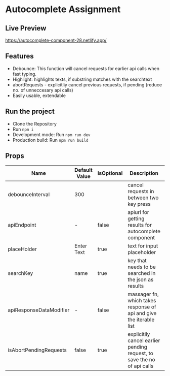 # Autocomplete Assignment

## Live Preview
https://autocomplete-component-28.netlify.app/


## Features
- Debounce: This function will cancel requests for earlier api calls when fast typing.
- Highlight: highlights texts, if substring matches with the searchtext
- abortRequests - explicitliy cancel previous requests, if pending (reduce no. of unneccesary api calls)
- Easily usable, extendable
## Run the project

- Clone the Repository
- Run `npm i`
- Development mode: Run `npm run dev`
- Production build: Run `npm run build`

## Props
| Name | Default Value | isOptional | Description | Type
|----------|----------|----------|----------|----------|
| debounceInterval    |  300        |          | cancel requests in between two key press         | number(in ms)
|  apiEndpoint    |  -        |    false      |  apiurl for getting results for autocomplete component        |string
| placeHolder    |   Enter Text       | true         | text for input placeholder         |string
| searchKey    | name         |    true      | key that needs to be searched in the json as results         | string
| apiResponseDataModifier    | -         |    false      | massager fn, which takes response of api and give the iterable list         | function
| isAbortPendingRequests    | false         |    true      | explicitily cancel earlier pending request, to save the no of api calls         | function
